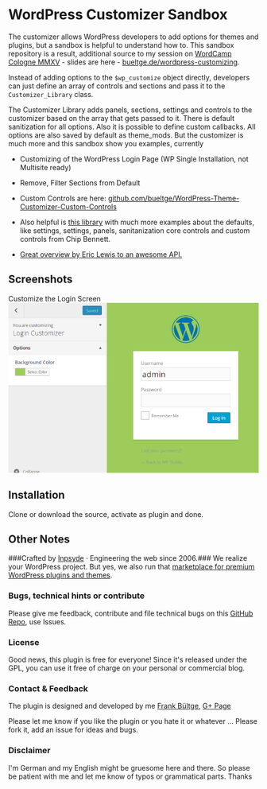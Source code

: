 # WordPress Customizer Sandbox

The customizer allows WordPress developers to add options for themes and plugins, but a sandbox is helpful to understand how to.
This sandbox repository is a result, additional source to my session on [WordCamp Cologne MMXV](https://cologne.wordcamp.org/2015/) - slides are here - [bueltge.de/wordpress-customizing](http://bueltge.de/wordpress-customizing/).

Instead of adding options to the `$wp_customize` object directly, developers can just define an array of controls and sections and pass it to the `Customizer_Library` class.

The Customizer Library adds panels, sections, settings and controls to the customizer based on the array that gets passed to it. There is default sanitization for all options. Also it is possible to define custom callbacks. All options are also saved by default as theme_mods. But the customizer is much more and this sandbox show you examples, currently 

 * Customizing of the WordPress Login Page (WP Single Installation, not Multisite ready)
 * Remove, Filter Sections from Default
 * Custom Controls are here: [github.com/bueltge/WordPress-Theme-Customizer-Custom-Controls](https://github.com/bueltge/WordPress-Theme-Customizer-Custom-Controls)
 
 * Also helpful is [this library](https://github.com/WPTRT/code-examples/tree/master/customizer) with much more examples about the defaults, like settings, settings, panels, sanitanization core controls and custom controls from Chip Bennett.
 * [Great overview by Eric Lewis to an awesome API.](https://gist.github.com/ericandrewlewis/2310fd6d7dabf0696965)

## Screenshots
Customize the Login Screen  
![Customizing of the login screen](./customize-login.png)

## Installation
Clone or download the source, activate as plugin and done.

## Other Notes
###Crafted by [Inpsyde](http://inpsyde.com) · Engineering the web since 2006.###
We realize your WordPress project. But yes, we also run that [marketplace for premium WordPress plugins and themes](http://marketpress.com).

### Bugs, technical hints or contribute
Please give me feedback, contribute and file technical bugs on this 
[GitHub Repo](https://github.com/bueltge/customizer-sandbox/issues), use Issues.

### License
Good news, this plugin is free for everyone! Since it's released under the GPL, 
you can use it free of charge on your personal or commercial blog.

### Contact & Feedback
The plugin is designed and developed by me [Frank Bültge](http://bueltge.de), [G+ Page](https://plus.google.com/111291152590065605567/about?rel=author)

Please let me know if you like the plugin or you hate it or whatever ... 
Please fork it, add an issue for ideas and bugs.

### Disclaimer
I'm German and my English might be gruesome here and there. 
So please be patient with me and let me know of typos or grammatical parts. Thanks
